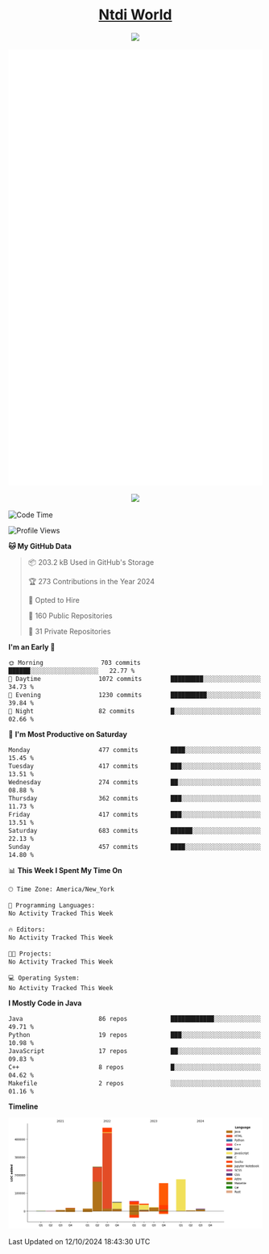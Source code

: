 <h1 align="center"><a href="https://www.ntdi.world">Ntdi World</a></h1>
<p align="center">
  <a href="https://github.com/n-tdi"><img src="https://readme-typing-svg.herokuapp.com?lines=FullStack+Developer;Web+Developer;Open-Source+Enthusiast;Java+Developer;Spigot-API%20Developer;&center=true&width=500&height=50"></a>
</p>

<div align="center">
  <img src="/github-metrics.svg"></img>
  
  <img src="https://komarev.com/ghpvc/?username=n-tdi&color=green"></img>
</div>

<!-- May use later.. idk -->
<!-- <a href="http://www.github.com/n-tdi"><img src="https://github-readme-stats.vercel.app/api?username=n-tdi&show_icons=true&hide=&count_private=true&title_color=0891b2&text_color=ffffff&icon_color=0891b2&bg_color=1c1917&hide_border=true&show_icons=true" alt="n-tdi's GitHub stats" /></a> -->

<!--START_SECTION:waka-->
![Code Time](http://img.shields.io/badge/Code%20Time-324%20hrs%2046%20mins-blue)

![Profile Views](http://img.shields.io/badge/Profile%20Views-2-blue)

**🐱 My GitHub Data** 

> 📦 203.2 kB Used in GitHub's Storage 
 > 
> 🏆 273 Contributions in the Year 2024
 > 
> 💼 Opted to Hire
 > 
> 📜 160 Public Repositories 
 > 
> 🔑 31 Private Repositories 
 > 
**I'm an Early 🐤** 

```text
🌞 Morning                703 commits         ██████░░░░░░░░░░░░░░░░░░░   22.77 % 
🌆 Daytime                1072 commits        █████████░░░░░░░░░░░░░░░░   34.73 % 
🌃 Evening                1230 commits        ██████████░░░░░░░░░░░░░░░   39.84 % 
🌙 Night                  82 commits          █░░░░░░░░░░░░░░░░░░░░░░░░   02.66 % 
```
📅 **I'm Most Productive on Saturday** 

```text
Monday                   477 commits         ████░░░░░░░░░░░░░░░░░░░░░   15.45 % 
Tuesday                  417 commits         ███░░░░░░░░░░░░░░░░░░░░░░   13.51 % 
Wednesday                274 commits         ██░░░░░░░░░░░░░░░░░░░░░░░   08.88 % 
Thursday                 362 commits         ███░░░░░░░░░░░░░░░░░░░░░░   11.73 % 
Friday                   417 commits         ███░░░░░░░░░░░░░░░░░░░░░░   13.51 % 
Saturday                 683 commits         ██████░░░░░░░░░░░░░░░░░░░   22.13 % 
Sunday                   457 commits         ████░░░░░░░░░░░░░░░░░░░░░   14.80 % 
```


📊 **This Week I Spent My Time On** 

```text
🕑︎ Time Zone: America/New_York

💬 Programming Languages: 
No Activity Tracked This Week

🔥 Editors: 
No Activity Tracked This Week

🐱‍💻 Projects: 
No Activity Tracked This Week

💻 Operating System: 
No Activity Tracked This Week
```

**I Mostly Code in Java** 

```text
Java                     86 repos            ████████████░░░░░░░░░░░░░   49.71 % 
Python                   19 repos            ███░░░░░░░░░░░░░░░░░░░░░░   10.98 % 
JavaScript               17 repos            ██░░░░░░░░░░░░░░░░░░░░░░░   09.83 % 
C++                      8 repos             █░░░░░░░░░░░░░░░░░░░░░░░░   04.62 % 
Makefile                 2 repos             ░░░░░░░░░░░░░░░░░░░░░░░░░   01.16 % 
```



**Timeline**

![Lines of Code chart](https://raw.githubusercontent.com/n-tdi/n-tdi/main/assets/bar_graph.png)


 Last Updated on 12/10/2024 18:43:30 UTC
<!--END_SECTION:waka-->
